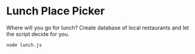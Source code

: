 # Lunch Place Picker

Where will you go for lunch? Create database of local restaurants and let the script decide for you.

```
node lunch.js
```
